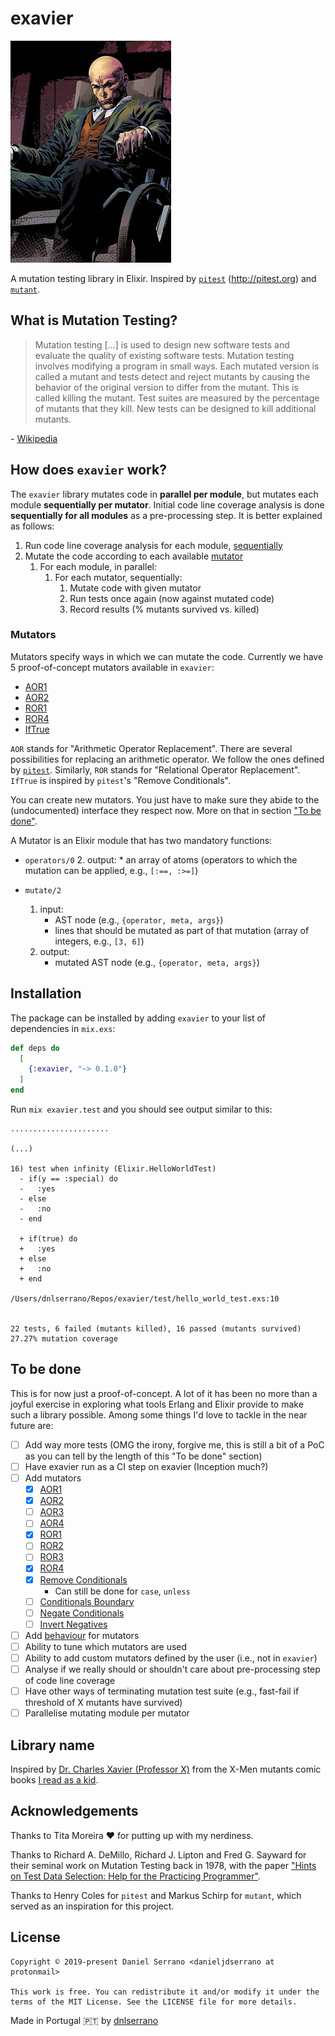 # exavier

![](logo.png)

A mutation testing library in Elixir. Inspired by [`pitest`](https://github.com/hcoles/pitest) (http://pitest.org) and [`mutant`](https://github.com/mbj/mutant).

## What is Mutation Testing?

> Mutation testing [...] is used to design new software tests and evaluate the quality of existing software tests. Mutation testing involves modifying a program in small ways. Each mutated version is called a mutant and tests detect and reject mutants by causing the behavior of the original version to differ from the mutant. This is called killing the mutant. Test suites are measured by the percentage of mutants that they kill. New tests can be designed to kill additional mutants.

\- [Wikipedia](https://en.wikipedia.org/wiki/Mutation_testing)

## How does `exavier` work?

The `exavier` library mutates code in **parallel per module**, but mutates each module **sequentially per mutator**. Initial code line coverage analysis is done **sequentially for all modules** as a pre-processing step. It is better explained as follows:

1. Run code line coverage analysis for each module, [sequentially](73daf82)
2. Mutate the code according to each available [mutator](#mutators)
    1. For each module, in parallel:
        1. For each mutator, sequentially:
            1. Mutate code with given mutator
            2. Run tests once again (now against mutated code)
            3. Record results (% mutants survived vs. killed)

### Mutators

Mutators specify ways in which we can mutate the code. Currently we have 5 proof-of-concept mutators available in `exavier`:

  - [AOR1](https://github.com/dnlserrano/exavier/blob/master/lib/exavier/mutators/aor1.ex)
  - [AOR2](https://github.com/dnlserrano/exavier/blob/master/lib/exavier/mutators/aor2.ex)
  - [ROR1](https://github.com/dnlserrano/exavier/blob/master/lib/exavier/mutators/ror1.ex)
  - [ROR4](https://github.com/dnlserrano/exavier/blob/master/lib/exavier/mutators/ror4.ex)
  - [IfTrue](https://github.com/dnlserrano/exavier/blob/master/lib/exavier/mutators/if_true.ex)

`AOR` stands for "Arithmetic Operator Replacement". There are several possibilities for replacing an arithmetic operator. We follow the ones defined by [`pitest`](http://pitest.org/quickstart/mutators/#available-mutators-and-groups). Similarly, `ROR` stands for "Relational Operator Replacement". `IfTrue` is inspired by `pitest`'s "Remove Conditionals".

You can create new mutators. You just have to make sure they abide to the (undocumented) interface they respect now. More on that in section ["To be done"](#to-be-done).

A Mutator is an Elixir module that has two mandatory functions:

* `operators/0`
    2. output:
        * an array of atoms (operators to which the mutation can be applied, e.g., `[:==, :>=]`)

* `mutate/2`
    1. input:
        * AST node (e.g., `{operator, meta, args}`)
        * lines that should be mutated as part of that mutation (array of integers, e.g., `[3, 6]`)
    2. output:
        * mutated AST node (e.g., `{operator, meta, args}`)

## Installation

The package can be installed by adding `exavier` to your list of dependencies in `mix.exs`:

```elixir
def deps do
  [
    {:exavier, "~> 0.1.0"}
  ]
end
```

Run `mix exavier.test` and you should see output similar to this:

```
......................

(...)

16) test when infinity (Elixir.HelloWorldTest)
  - if(y == :special) do
  -   :yes
  - else
  -   :no
  - end

  + if(true) do
  +   :yes
  + else
  +   :no
  + end

/Users/dnlserrano/Repos/exavier/test/hello_world_test.exs:10


22 tests, 6 failed (mutants killed), 16 passed (mutants survived)
27.27% mutation coverage
```

## To be done

This is for now just a proof-of-concept. A lot of it has been no more than a joyful exercise in exploring what tools Erlang and Elixir provide to make such a library possible. Among some things I'd love to tackle in the near future are:

- [ ] Add way more tests (OMG the irony, forgive me, this is still a bit of a PoC as you can tell by the length of this "To be done" section)
- [ ] Have exavier run as a CI step on exavier (Inception much?)
- [ ] Add mutators
  - [x] [AOR1](http://pitest.org/quickstart/mutators/#AOR)
  - [x] [AOR2](http://pitest.org/quickstart/mutators/#AOR)
  - [ ] [AOR3](http://pitest.org/quickstart/mutators/#AOR)
  - [ ] [AOR4](http://pitest.org/quickstart/mutators/#AOR)
  - [x] [ROR1](http://pitest.org/quickstart/mutators/#ROR)
  - [ ] [ROR2](http://pitest.org/quickstart/mutators/#ROR)
  - [ ] [ROR3](http://pitest.org/quickstart/mutators/#ROR)
  - [x] [ROR4](http://pitest.org/quickstart/mutators/#ROR)
  - [x] [Remove Conditionals](http://pitest.org/quickstart/mutators/#REMOVE_CONDITIONALS)
    - Can still be done for `case`, `unless`
  - [ ] [Conditionals Boundary](http://pitest.org/quickstart/mutators/#CONDITIONALS_BOUNDARY)
  - [ ] [Negate Conditionals](http://pitest.org/quickstart/mutators/#NEGATE_CONDITIONALS)
  - [ ] [Invert Negatives](http://pitest.org/quickstart/mutators/#INVERT_NEGS)
- [ ] Add [behaviour](https://elixir-lang.org/getting-started/typespecs-and-behaviours.html#behaviours) for mutators
- [ ] Ability to tune which mutators are used
- [ ] Ability to add custom mutators defined by the user (i.e., not in `exavier`)
- [ ] Analyse if we really should or shouldn't care about pre-processing step of code line coverage
- [ ] Have other ways of terminating mutation test suite (e.g., fast-fail if threshold of X mutants have survived)
- [ ] Parallelise mutating module per mutator

## Library name

Inspired by [Dr. Charles Xavier (Professor X)](https://en.wikipedia.org/wiki/Professor_X) from the X-Men mutants comic books [I read as a kid](https://www.marvel.com/comics/series/474/ultimate_x-men_2000_-_2009).

## Acknowledgements

Thanks to Tita Moreira :heart: for putting up with my nerdiness.

Thanks to Richard A. DeMillo, Richard J. Lipton and Fred G. Sayward for their seminal work on Mutation Testing back in 1978, with the paper ["Hints on Test Data Selection: Help for the Practicing Programmer"](https://www.researchgate.net/publication/2957629_Hints_on_Test_Data_Selection_Help_for_the_Practicing_Programmer).

Thanks to Henry Coles for `pitest` and Markus Schirp for `mutant`, which served as an inspiration for this project.

## License

    Copyright © 2019-present Daniel Serrano <danieljdserrano at protonmail>

    This work is free. You can redistribute it and/or modify it under the
    terms of the MIT License. See the LICENSE file for more details.

Made in Portugal :portugal: by [dnlserrano](https://dnlserrano.dev)
